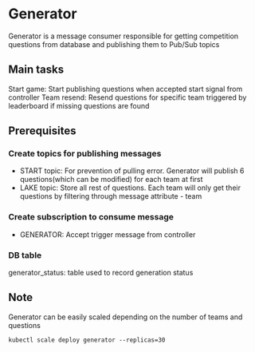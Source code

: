 # Generator
Generator is a message consumer responsible for getting competition questions from database and publishing them
to Pub/Sub topics

## Main tasks
Start game: Start publishing questions when accepted start signal from controller 
Team resend: Resend questions for specific team triggered by leaderboard if missing questions are found

## Prerequisites
### Create topics for publishing messages
- START topic: For prevention of pulling error. Generator will publish 6 questions(which can be modified) for each team at first
- LAKE topic: Store all rest of questions. Each team will only get their questions by filtering through message attribute - team
### Create subscription to consume message
- GENERATOR: Accept trigger message from controller

### DB table
generator_status: table used to record generation status

## Note
Generator can be easily scaled depending on the number of teams and questions
```
kubectl scale deploy generator --replicas=30
```